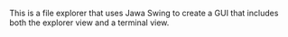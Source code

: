 This is a file explorer that uses Jawa Swing to create a GUI that includes both the explorer view and a terminal view.
